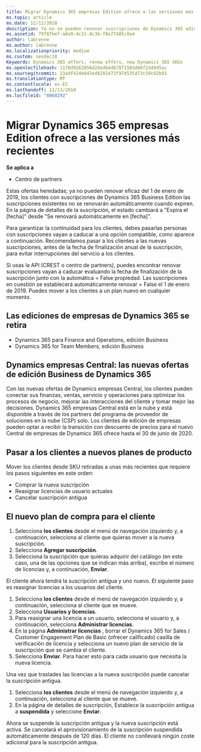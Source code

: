```yaml
---
title: Migrar Dynamics 365 empresas Edition ofrece a las versiones más recientes | El centro de partners
ms.topic: article
ms.date: 12/12/2018
description: Ya no se pueden renovar suscripciones de Dynamics 365 edición Business.
ms.assetid: 79787bef-a6e9-4c11-8c3b-f0a77485c0a4
author: labrenne
ms.author: labrenne
ms.localizationpriority: medium
ms.custom: seodec18
Keywords: Dynamics 365 offers, renew offers, new Dynamics 365 SKUs
ms.openlocfilehash: 11f0d9262856d28adb4d67871503d86f2d4945ac
ms.sourcegitcommit: 23adf424dd43ed0281473f97d535d73c59c92b01
ms.translationtype: MT
ms.contentlocale: es-ES
ms.lasthandoff: 12/13/2018
ms.locfileid: "8968292"
---
```

# <a name="migrate-dynamics-365-business-edition-offers-to-newer-versions"></a>Migrar Dynamics 365 empresas Edition ofrece a las versiones más recientes 

**Se aplica a**

- Centro de partners

Estas ofertas heredadas; ya no pueden renovar eficaz del 1 de enero de 2019, los clientes con suscripciones de Dynamics 365 Business Edition las suscripciones existentes no se renovarán automáticamente cuando expiren. En la página de detalles de la suscripción, el estado cambiará a "Expira el [fecha]" desde "Se renovará automáticamente en [fecha]".

Para garantizar la continuidad para los clientes, debes pasarlas personas con suscripciones vayan a caducar a una opción compatible, como aparece a continuación. Recomendamos pasar a los clientes a las nuevas suscripciones, antes de la fecha de finalización anual de la suscripción, para evitar interrupciones del servicio a los clientes.

Si usas la API (CREST o centro de partners), puedes encontrar renovar suscripciones vayan a caducar evaluando la fecha de finalización de la suscripción junto con la automática = False propiedad. Las suscripciones en cuestión se establecerá automáticamente renovar = False el 1 de enero de 2019. Puedes mover a los clientes a un plan nuevo en cualquier momento. 

## <a name="the-dynamics-365-business-editions-being-retired"></a>Las ediciones de empresas de Dynamics 365 se retira

- Dynamics 365 para Finance and Operations, edición Business
- Dynamics 365 for Team Members, edición Business

## <a name="dynamics-business-central---the-dynamics-365-business-edition-new-offers"></a>Dynamics empresas Central: las nuevas ofertas de edición Business de Dynamics 365

Con las nuevas ofertas de Dynamics empresas Central, los clientes pueden conectar sus finanzas, ventas, servicio y operaciones para optimizar los procesos de negocio, mejorar las interacciones del cliente y tomar mejor las decisiones. Dynamics 365 empresas Central está en la nube y está disponible a través de los partners del programa de proveedor de soluciones en la nube (CSP) solo.
Los clientes de edición de empresas pueden optar a recibir la transición con descuento de precios para el nuevo Central de empresas de Dynamics 365 ofrece hasta el 30 de junio de 2020.

## <a name="transition-customers-to-new-product-plans"></a>Pasar a los clientes a nuevos planes de producto

 Mover los clientes desde SKU retiradas a unas más recientes que requiere los pasos siguientes en este orden:

- Comprar la nueva suscripción
- Reasignar licencias de usuario actuales
- Cancelar suscripción antigua

## <a name="purchase-the-new-plan-for-your-customer"></a>El nuevo plan de compra para el cliente

1. Selecciona **los clientes** desde el menú de navegación izquierdo y, a continuación, selecciona al cliente que quieras mover a la nueva suscripción.
2. Selecciona **Agregar suscripción**.
3. Selecciona la suscripción que quieras adquirir del catálogo (en este caso, una de las opciones que se indican más arriba), escribe el número de licencias y, a continuación, **Enviar**. 

El cliente ahora tendrá la suscripción antigua y uno nuevo. El siguiente paso es reasignar licencias a los usuarios del cliente.

1. Selecciona **los clientes** desde el menú de navegación izquierdo y, a continuación, selecciona al cliente que se mueve.
2. Selecciona **Usuarios y licencias**.
3. Para reasignar una licencia a un usuario, selecciona el usuario y, a continuación, selecciona **Administrar licencias**. 
4. En la página **Administrar licencias** , borrar el Dynamics 365 for Sales / Customer Engagement Plan de Basic (ofrecer calificado) casilla de verificación de licencia y selecciona un nuevo plan de servicio de la suscripción que se cambia el cliente. 
5. Selecciona **Enviar**. Para hacer esto para cada usuario que necesita la nueva licencia. 

Una vez que traslades las licencias a la nueva suscripción puede cancelar la suscripción antigua. 

1. Selecciona **los clientes** desde el menú de navegación izquierdo y, a continuación, selecciona al cliente que se mueve.
2. En la página de detalles de suscripción, Establece la suscripción antigua a **suspendida** y seleccione **Enviar**.

Ahora se suspende la suscripción antigua y la nueva suscripción está activa. Se cancelará el aprovisionamiento de la suscripción suspendida automáticamente después de 120 días. El cliente no conllevará ningún coste adicional para la suscripción antigua.